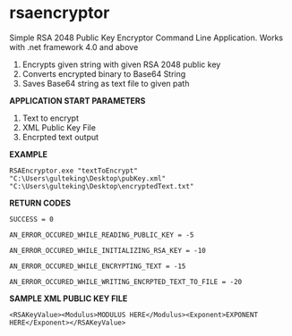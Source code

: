 # rsaencryptor
Simple RSA 2048 Public Key Encryptor Command Line Application. 
 Works with .net framework 4.0 and above

 1. Encrypts given string with given RSA 2048 public key 
 2. Converts encrypted binary to Base64 String  
 3. Saves Base64 string as text file to given path


**APPLICATION START PARAMETERS**
 1. Text to encrypt
 2. XML Public Key File
 3. Encrpted text output

**EXAMPLE**

    RSAEncryptor.exe "textToEncrypt" "C:\Users\gulteking\Desktop\pubKey.xml" "C:\Users\gulteking\Desktop\encryptedText.txt"

**RETURN CODES**

    SUCCESS = 0
    
    AN_ERROR_OCCURED_WHILE_READING_PUBLIC_KEY = -5

    AN_ERROR_OCCURED_WHILE_INITIALIZING_RSA_KEY = -10

    AN_ERROR_OCCURED_WHILE_ENCRYPTING_TEXT = -15

    AN_ERROR_OCCURED_WHILE_WRITING_ENCRPTED_TEXT_TO_FILE = -20


  
   **SAMPLE XML PUBLIC KEY FILE**

    <RSAKeyValue><Modulus>MODULUS HERE</Modulus><Exponent>EXPONENT HERE</Exponent></RSAKeyValue>
